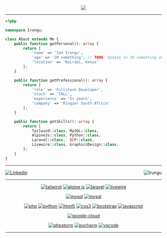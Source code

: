 <div align="center">
  <img src="https://i.giphy.com/media/v1.Y2lkPTc5MGI3NjExam43bHZ4enc3eXN2N2N0MmNncjVyaHZlbmVuMHN0Mmp3aXY0OTBoeiZlcD12MV9pbnRlcm5hbF9naWZfYnlfaWQmY3Q9Zw/3o85xwGZR5UtB6SiL6/giphy.gif"/>
</div>
<hr>

<div>
  
```php
<?php

namespace Irungu;

class About extends Me {
    public function getPersonal(): array {
        return [
            'name' => 'Ian Irungu',
            'age' => '20 something', // TODO: Update to 30 something when I get there
            'location' => 'Nairobi, Kenya'
        ];
    }

    public function getProfessional(): array {
        return [
            'role' => 'Fullstack Developer',
            'stack' => 'TALL',
            'experience' => '5+ years',
            'company' => 'Ringier South Africa'
        ];
    }

    public function getSkills(): array {
        return [
            Tailwind::class, MySQL::class,
            AlpineJs::class, Python::class,
            Laravel::class,  GCP::class,
            Livewire::class, GraphicsDesign::class,
        ];
    }
}
```

</div>

<hr>
</div>


[![Linkedin](https://img.shields.io/badge/-LinkedIn-222222?style=flat-square&logo=Linkedin&link=https://www.linkedin.com/in/sudiptoghosh99/)](https://www.linkedin.com/in/ian-irungu/)
<img align="right" src="https://komarev.com/ghpvc/?username=ianmirungu" alt="Irungu" />

<hr>

<p align="center">
<a href="https://tailwindcss.com"><img src="https://img.shields.io/badge/Tailwind-38BDF8.svg?style=flat-square&logo=tailwindcss&logoColor=38BDF8&labelColor=0D1117" alt="tailwind"></a>
<a href="https://alpinejs.dev"><img src="https://img.shields.io/badge/Alpine.js-77C1D2.svg?style=flat-square&logo=alpine.js&logoColor=61DAFB&labelColor=0D1117" alt="alpine js"></a>
<a href="https://laravel.com"><img src="https://img.shields.io/badge/Laravel-F24423.svg?style=flat-square&logo=laravel&logoColor=F24423&labelColor=0D1117" alt="laravel"></a>
<a href="https://laravel-livewire.com"><img src="https://img.shields.io/badge/Livewire-4E56A6.svg?style=flat-square&logo=livewire&logoColor=4E56A6&labelColor=0D1117" alt="livewire"></a>
</p>

<p align="center">
<a href="https://www.mysql.com/"><img src="https://img.shields.io/badge/MySQL-3aabe8.svg?style=flat-square&logo=mysql&logoColor=3aabe8&labelColor=0D1117" alt="mysql"></a>
<a href="https://www.sqlite.org/"><img src="https://img.shields.io/badge/SQLite-3aabe8.svg?style=flat-square&logo=sqlite&logoColor=3aabe8&labelColor=0D1117" alt="mysql"></a>
</p>

<p align="center">
<a href="https://www.php.net"><img src="https://img.shields.io/badge/PHP-6566ba.svg?style=flat-square&logo=php&logoColor=6566ba&labelColor=0D1117" alt="php"></a>
<a href="https://www.python.org"><img src="https://img.shields.io/badge/Python-3776AB.svg?style=flat-square&logo=python&logoColor=FFD43B&labelColor=0D1117" alt="python"></a>
<a href="https://developer.mozilla.org/en-US/docs/Web/HTML"><img src="https://img.shields.io/badge/HTML5-E34F26.svg?style=flat-square&logo=html5&logoColor=white&labelColor=0D1117" alt="html5"></a>
<a href="https://developer.mozilla.org/en-US/docs/Web/CSS"><img src="https://img.shields.io/badge/CSS3-1572B6.svg?style=flat-square&logo=css3&logoColor=white&labelColor=0D1117" alt="css3"></a>
<a href="https://getbootstrap.com"><img src="https://img.shields.io/badge/Bootstrap-7952B3.svg?style=flat-square&logo=bootstrap&logoColor=white&labelColor=0D1117" alt="bootstrap"></a>
<a href="https://developer.mozilla.org/en-US/docs/Web/JavaScript"><img src="https://img.shields.io/badge/JavaScript-F7DF1E.svg?style=flat-square&logo=javascript&logoColor=black&labelColor=0D1117" alt="javascript"></a>
</p>

<p align="center">
<a href="https://cloud.google.com"><img src="https://img.shields.io/badge/Google_Cloud-4285F4.svg?style=flat-square&logo=google-cloud&logoColor=white&labelColor=0D1117" alt="google-cloud"></a>
</p>

<p align="center">
<a href="https://www.jetbrains.com/phpstorm"><img src="https://img.shields.io/badge/PhpStorm-C470F1.svg?style=flat-square&logo=phpstorm&labelColor=0D1117&logoColor=purple" alt="phpstorm"></a>
<a href="https://www.jetbrains.com/pycharm"><img src="https://img.shields.io/badge/PyCharm-B9EC5B.svg?style=flat-square&logo=pycharm&labelColor=0D1117&logoColor=B9EC5B" alt="pycharm"></a>
<a href="https://code.visualstudio.com/"><img src="https://img.shields.io/badge/Visual_Studio_Code-007ACC.svg?style=flat-square&logo=visual-studio-code&logoColor=white&labelColor=0D1117" alt="vscode"></a>
</p>

<hr>
